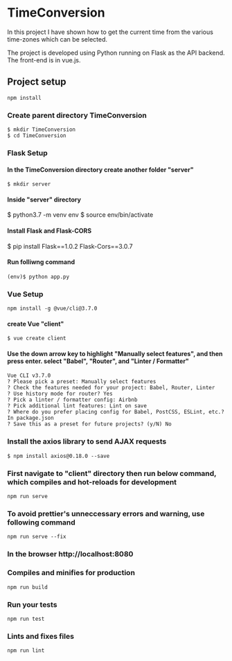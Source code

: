 # TimeConversion
In this project I have shown how to get the current time from the various time-zones which can be selected.

The project is developed using Python running on Flask as the API backend.
The front-end is in vue.js.

## Project setup
```
npm install
```
### Create parent directory TimeConversion
```
$ mkdir TimeConversion
$ cd TimeConversion
```

### Flask Setup
#### In the TimeConversion directory create another folder "server"
```
$ mkdir server
```

#### Inside "server" directory 
$ python3.7 -m venv env
$ source env/bin/activate

#### Install Flask and Flask-CORS
$ pip install Flask==1.0.2 Flask-Cors==3.0.7

#### Run folliwng command 
```
(env)$ python app.py
```

### Vue Setup
```
npm install -g @vue/cli@3.7.0
```

#### create Vue "client"
```
$ vue create client
```

#### Use the down arrow key to highlight "Manually select features", and then press enter. select "Babel", "Router", and "Linter / Formatter"
```
Vue CLI v3.7.0
? Please pick a preset: Manually select features
? Check the features needed for your project: Babel, Router, Linter
? Use history mode for router? Yes
? Pick a linter / formatter config: Airbnb
? Pick additional lint features: Lint on save
? Where do you prefer placing config for Babel, PostCSS, ESLint, etc.? In package.json
? Save this as a preset for future projects? (y/N) No
```
### Install the axios library to send AJAX requests
```
$ npm install axios@0.18.0 --save
```

### First navigate to "client" directory then run below command, which compiles and hot-reloads for development
```
npm run serve
```
### To avoid prettier's unneccessary errors and warning, use following command
```
npm run serve --fix
```

### In the browser http://localhost:8080



### Compiles and minifies for production
```
npm run build
```

### Run your tests
```
npm run test
```

### Lints and fixes files
```
npm run lint
```
